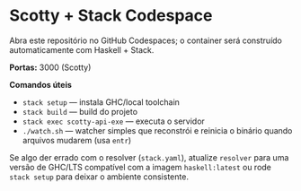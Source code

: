 # Scotty + Stack Codespace


Abra este repositório no GitHub Codespaces; o container será construído automaticamente com Haskell + Stack.


**Portas:** 3000 (Scotty)


**Comandos úteis**


- `stack setup` — instala GHC/local toolchain
- `stack build` — build do projeto
- `stack exec scotty-api-exe` — executa o servidor
- `./watch.sh` — watcher simples que reconstrói e reinicia o binário quando arquivos mudarem (usa `entr`)


Se algo der errado com o resolver (`stack.yaml`), atualize `resolver` para uma versão de GHC/LTS compatível com a imagem `haskell:latest` ou rode `stack setup` para deixar o ambiente consistente.